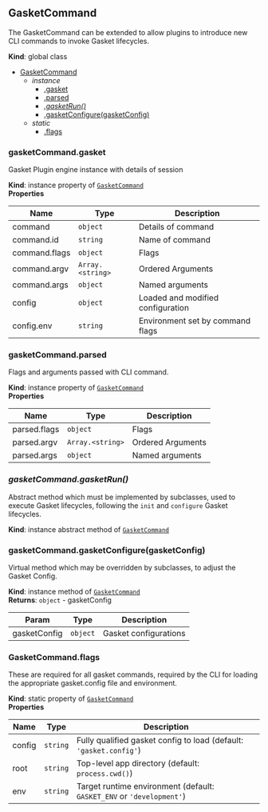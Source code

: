 
## GasketCommand

The GasketCommand can be extended to allow plugins to introduce new CLI
commands to invoke Gasket lifecycles.

**Kind**: global class  

* [GasketCommand]
    * _instance_
        * [.gasket]
        * [.parsed]
        * *[.gasketRun()]*
        * [.gasketConfigure(gasketConfig)]
    * _static_
        * [.flags]


### gasketCommand.gasket

Gasket Plugin engine instance with details of session

**Kind**: instance property of [`GasketCommand`]  
**Properties**

| Name | Type | Description |
| --- | --- | --- |
| command | `object` | Details of command |
| command.id | `string` | Name of command |
| command.flags | `object` | Flags |
| command.argv | `Array.<string>` | Ordered Arguments |
| command.args | `object` | Named arguments |
| config | `object` | Loaded and modified configuration |
| config.env | `string` | Environment set by command flags |


### gasketCommand.parsed

Flags and arguments passed with CLI command.

**Kind**: instance property of [`GasketCommand`]  
**Properties**

| Name | Type | Description |
| --- | --- | --- |
| parsed.flags | `object` | Flags |
| parsed.argv | `Array.<string>` | Ordered Arguments |
| parsed.args | `object` | Named arguments |


### *gasketCommand.gasketRun()*

Abstract method which must be implemented by subclasses, used to execute
Gasket lifecycles, following the `init` and `configure` Gasket lifecycles.

**Kind**: instance abstract method of [`GasketCommand`]  

### gasketCommand.gasketConfigure(gasketConfig)

Virtual method which may be overridden by subclasses, to adjust the
Gasket Config.

**Kind**: instance method of [`GasketCommand`]  
**Returns**: `object` - gasketConfig  

| Param | Type | Description |
| --- | --- | --- |
| gasketConfig | `object` | Gasket configurations |


### GasketCommand.flags

These are required for all gasket commands, required by the CLI for loading
the appropriate gasket.config file and environment.

**Kind**: static property of [`GasketCommand`]  
**Properties**

| Name | Type | Description |
| --- | --- | --- |
| config | `string` | Fully qualified gasket config to load (default: `'gasket.config'`) |
| root | `string` | Top-level app directory (default: `process.cwd()`) |
| env | `string` | Target runtime environment (default: `GASKET_ENV` or `'development'`) |

<!-- LINKS -->

[GasketCommand]:#gasketcommand
[.gasket]:#gasketcommandgasket
[.parsed]:#gasketcommandparsed
[.flags]:#gasketcommandflags
[`GasketCommand`]:#gasketcommand
[.gasketRun()]:#gasketcommandgasketrun
[.gasketConfigure(gasketConfig)]:#gasketcommandgasketconfiguregasketconfig
